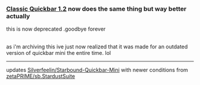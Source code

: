 ### [Classic Quickbar 1.2](https://github.com/bongus-jive/classic-quickbar/) now does the same thing but way better actually
this is now deprecated .goodbye forever

<br>
as i'm archiving this ive just now realized that it was made for an outdated version of quickbar mini the entire time. lol

___
updates [Silverfeelin/Starbound-Quickbar-Mini](https://github.com/Silverfeelin/Starbound-Quickbar-Mini) with newer conditions from [zetaPRIME/sb.StardustSuite](https://github.com/zetaPRIME/sb.StardustSuite)
